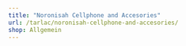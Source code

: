 ```yaml
---
title: "Noronisah Cellphone and Accesories"
url: /tarlac/noronisah-cellphone-and-accesories/
shop: Allgemein
---
```


